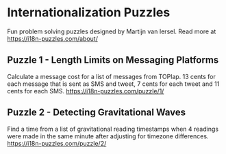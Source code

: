 # Internationalization Puzzles

Fun problem solving puzzles designed by Martijn van Iersel. Read more at <a>https://i18n-puzzles.com/about/</a>

## Puzzle 1 - Length Limits on Messaging Platforms

Calculate a message cost for a list of messages from TOPlap. 13 cents for each message that is sent as SMS and tweet, 7 cents for each tweet and 11 cents for each SMS. <a>https://i18n-puzzles.com/puzzle/1/</a>

## Puzzle 2 - Detecting Gravitational Waves

Find a time from a list of gravitational reading timestamps when 4 readings were made in the same minute after adjusting for timezone differences. <a>https://i18n-puzzles.com/puzzle/2/</a>